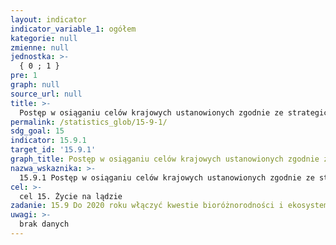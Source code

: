 ```yaml
---
layout: indicator
indicator_variable_1: ogółem
kategorie: null
zmienne: null
jednostka: >-
  { 0 ; 1 }
pre: 1
graph: null
source_url: null
title: >-
  Postęp w osiąganiu celów krajowych ustanowionych zgodnie ze strategicznym celem 2 z Aichi wynikającym ze „Strategicznego Planu Ochrony Bioróżnorodności w latach 2011-2020”
permalink: /statistics_glob/15-9-1/
sdg_goal: 15
indicator: 15.9.1
target_id: '15.9.1'
graph_title: Postęp w osiąganiu celów krajowych ustanowionych zgodnie ze strategicznym celem 2 z Aichi wynikającym ze „Strategicznego Planu Ochrony Bioróżnorodności w latach 2011-2020”
nazwa_wskaznika: >-
  15.9.1 Postęp w osiąganiu celów krajowych ustanowionych zgodnie ze strategicznym celem 2 z Aichi wynikającym ze „Strategicznego Planu Ochrony Bioróżnorodności w latach 2011-2020”
cel: >-
  cel 15. Życie na lądzie
zadanie: 15.9 Do 2020 roku włączyć kwestie bioróżnorodności i ekosystemów do krajowych i lokalnych planów i sprawozdań, strategii redukcji ubóstwa oraz w procesy rozwojowe
uwagi: >-
  brak danych
---
```

